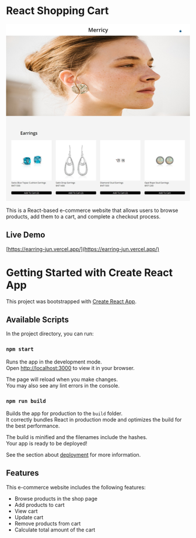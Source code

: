 # React Shopping Cart

![IMAGE](/public/images/demo.jpg)

This is a React-based e-commerce website that allows users to browse products, add them to a cart, and complete a checkout process.

## Live Demo

[https://earring-jun.vercel.app/](https://earring-jun.vercel.app/)

# Getting Started with Create React App

This project was bootstrapped with [Create React App](https://github.com/facebook/create-react-app).

## Available Scripts

In the project directory, you can run:

### `npm start`

Runs the app in the development mode.\
Open [http://localhost:3000](http://localhost:3000) to view it in your browser.

The page will reload when you make changes.\
You may also see any lint errors in the console.

### `npm run build`

Builds the app for production to the `build` folder.\
It correctly bundles React in production mode and optimizes the build for the best performance.

The build is minified and the filenames include the hashes.\
Your app is ready to be deployed!

See the section about [deployment](https://facebook.github.io/create-react-app/docs/deployment) for more information.

## Features

This e-commerce website includes the following features:

- Browse products in the shop page
- Add products to cart
- View cart
- Update cart
- Remove products from cart
- Calculate total amount of the cart
